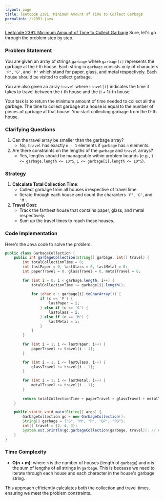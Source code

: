 ```yaml
---
layout: page
title: leetcode 2391. Minimum Amount of Time to Collect Garbage
permalink: /s2391-java
---
```

[Leetcode 2391. Minimum Amount of Time to Collect Garbage](https://algoadvance.github.io/algoadvance/l2391)
Sure, let's go through the problem step by step.

### Problem Statement
You are given an array of strings `garbage` where `garbage[i]` represents the garbage at the i-th house. Each string in `garbage` consists only of characters `'P'`, `'G'`, and `'M'` which stand for paper, glass, and metal respectively. Each house should be visited to collect garbage.

You are also given an array `travel` where `travel[i]` indicates the time it takes to travel between the i-th house and the (i + 1)-th house.

Your task is to return the minimum amount of time needed to collect all the garbage. The time to collect garbage at a house is equal to the number of pieces of garbage at that house. You start collecting garbage from the 0-th house.

### Clarifying Questions
1. Can the travel array be smaller than the garbage array?
   - No, `travel` has exactly `n - 1` elements if `garbage` has `n` elements.
2. Are there constraints on the lengths of the `garbage` and `travel` arrays?
   - Yes, lengths should be manageable within problem bounds (e.g., `1 <= garbage.length <= 10^5`, `1 <= garbage[i].length <= 10^5`).

### Strategy
1. **Calculate Total Collection Time**: 
   - Collect garbage from all houses irrespective of travel time
   - Iterate through each house and count the characters `'P'`, `'G'`, and `'M'`.
2. **Travel Cost**: 
   - Track the farthest house that contains paper, glass, and metal respectively.
   - Sum up the travel times to reach these houses.

### Code Implementation
Here's the Java code to solve the problem:

```java
public class GarbageCollection {
    public int garbageCollection(String[] garbage, int[] travel) {
        int totalCollectionTime = 0;
        int lastPaper = 0, lastGlass = 0, lastMetal = 0;
        int paperTravel = 0, glassTravel = 0, metalTravel = 0;
        
        for (int i = 0; i < garbage.length; i++) {
            totalCollectionTime += garbage[i].length();
            
            for (char c : garbage[i].toCharArray()) {
                if (c == 'P') {
                    lastPaper = i;
                } else if (c == 'G') {
                    lastGlass = i;
                } else if (c == 'M') {
                    lastMetal = i;
                }
            }
        }
        
        for (int i = 1; i <= lastPaper; i++) {
            paperTravel += travel[i - 1];
        }

        for (int i = 1; i <= lastGlass; i++) {
            glassTravel += travel[i - 1];
        }
        
        for (int i = 1; i <= lastMetal; i++) {
            metalTravel += travel[i - 1];
        }
        
        return totalCollectionTime + paperTravel + glassTravel + metalTravel;
    }

    public static void main(String[] args) {
        GarbageCollection gc = new GarbageCollection();
        String[] garbage = {"G", "M", "P", "GP", "PG"};
        int[] travel = {2, 4, 3};
        System.out.println(gc.garbageCollection(garbage, travel)); // Output: 21
    }
}
```

### Time Complexity
- **O(n + m)**: where `n` is the number of houses (length of `garbage`) and `m` is the sum of lengths of all strings in `garbage`. This is because we need to iterate through each house and each character in the house's garbage string.

This approach efficiently calculates both the collection and travel times, ensuring we meet the problem constraints.